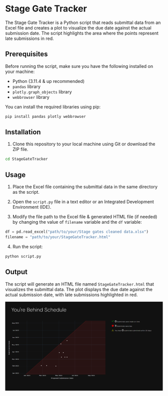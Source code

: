 # Stage Gate Tracker

The Stage Gate Tracker is a Python script that reads submittal data from an Excel file and creates a plot to visualize the due date against the actual submission date. The script highlights the area where the points represent late submissions in red.

## Prerequisites

Before running the script, make sure you have the following installed on your machine:

- Python (3.11.4 & up recommended)
- `pandas` library
- `plotly.graph_objects` library
- `webbrowser` library

You can install the required libraries using pip:

```bash
pip install pandas plotly webbrowser
```

## Installation

1. Clone this repository to your local machine using Git or download the ZIP file.
```bash
cd StageGateTracker
```
## Usage

1. Place the Excel file containing the submittal data in the same directory as the script.

2. Open the `script.py` file in a text editor or an Integrated Development Environment (IDE).

3. Modify the file path to the Excel file & generated HTML file (if needed) by changing the value of `filename` variable and the `df` variable:

```python
df = pd.read_excel("path/to/your/Stage gates cleaned data.xlsx")
filename = "path/to/your/StageGateTracker.html"
```
4. Run the script:

```python
python script.py
```

## Output

The script will generate an HTML file named `StageGateTracker.html` that visualizes the submittal data. The plot displays the due date against the actual submission date, with late submissions highlighted in red.

![](https://github.com/Sadkoi/Stage-Gate_Tracker/blob/main/SGTPreview.PNG)
